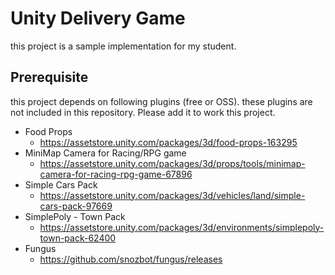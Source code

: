 # Unity Delivery Game

this project is a sample implementation for my student.

## Prerequisite

this project depends on following plugins (free or OSS).
these plugins are not included in this repository.
Please add it to work this project. 

- Food Props
  - https://assetstore.unity.com/packages/3d/food-props-163295
- MiniMap Camera for Racing/RPG game
  - https://assetstore.unity.com/packages/3d/props/tools/minimap-camera-for-racing-rpg-game-67896
- Simple Cars Pack
  - https://assetstore.unity.com/packages/3d/vehicles/land/simple-cars-pack-97669
- SimplePoly - Town Pack
  - https://assetstore.unity.com/packages/3d/environments/simplepoly-town-pack-62400
- Fungus
  - https://github.com/snozbot/fungus/releases